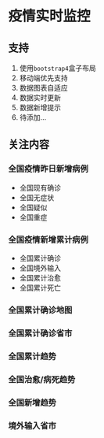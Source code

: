 # 疫情实时监控

## 支持

1. 使用`bootstrap4`盒子布局
2. 移动端优先支持
3. 数据图表自适应
4. 数据实时更新
5. 数据新增提示
6. 待添加…

## 关注内容 

### 全国疫情昨日新增病例

- 全国现有确诊
- 全国无症状
- 全国疑似
- 全国重症

### 全国疫情新增累计病例

- 全国累计确诊
- 全国境外输入
- 全国累计治愈
- 全国累计死亡

### 全国累计确诊地图

### 全国累计确诊省市

### 全国累计趋势

### 全国治愈/病死趋势

### 全国新增趋势

### 境外输入省市
